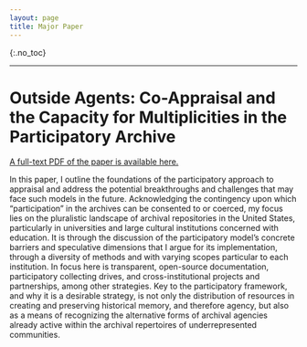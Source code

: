 ```yaml
---
layout: page
title: Major Paper
---
```


{:.no_toc}

---
# Outside Agents: Co-Appraisal and the Capacity for Multiplicities in the Participatory Archive

[A full-text PDF of the paper is available here.](MajorPaper_Karlsson.pdf)

In this paper, I outline the foundations of the participatory approach to appraisal and address the potential breakthroughs and challenges that may face such models in the future. Acknowledging the contingency upon which “participation” in the archives can be consented to or coerced, my focus lies on the pluralistic landscape of archival repositories in the United States, particularly in universities and large cultural institutions concerned with education. It is through the discussion of the participatory model’s concrete barriers and speculative dimensions that I argue for its implementation, through a diversity of methods and with varying scopes particular to each institution. In focus here is transparent, open-source documentation, participatory collecting drives, and cross-institutional projects and partnerships, among other strategies. Key to the participatory framework, and why it is a desirable strategy, is not only the distribution of resources in creating and preserving historical memory, and therefore agency, but also as a means of recognizing the alternative forms of archival agencies already active within the archival repertoires of underrepresented communities.
